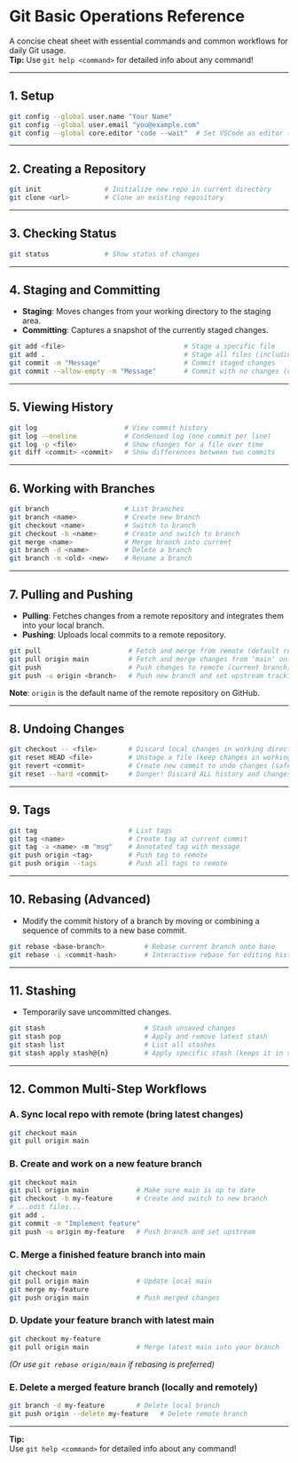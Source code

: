 # Git Basic Operations Reference

A concise cheat sheet with essential commands and common workflows for daily Git usage.  
**Tip:** Use `git help <command>` for detailed info about any command!

---

## 1. Setup

```bash
git config --global user.name "Your Name"
git config --global user.email "you@example.com"
git config --global core.editor "code --wait"  # Set VSCode as editor (optional)
```

---

## 2. Creating a Repository

```bash
git init                # Initialize new repo in current directory
git clone <url>         # Clone an existing repository
```

---

## 3. Checking Status

```bash
git status              # Show status of changes
```

---

## 4. Staging and Committing

- **Staging**: Moves changes from your working directory to the staging area.
- **Committing**: Captures a snapshot of the currently staged changes.

```bash
git add <file>                              # Stage a specific file
git add .                                   # Stage all files (including new, modified, deleted)
git commit -m "Message"                     # Commit staged changes
git commit --allow-empty -m "Message"       # Commit with no changes (create marker)
```

---

## 5. Viewing History

```bash
git log                      # View commit history
git log --oneline            # Condensed log (one commit per line)
git log -p <file>            # Show changes for a file over time
git diff <commit> <commit>   # Show differences between two commits
```

---

## 6. Working with Branches

```bash
git branch                   # List branches
git branch <name>            # Create new branch
git checkout <name>          # Switch to branch
git checkout -b <name>       # Create and switch to branch
git merge <name>             # Merge branch into current
git branch -d <name>         # Delete a branch
git branch -m <old> <new>    # Rename a branch
```

---

## 7. Pulling and Pushing

- **Pulling**: Fetches changes from a remote repository and integrates them into your local branch.
- **Pushing**: Uploads local commits to a remote repository.

```bash
git pull                      # Fetch and merge from remote (default remote/branch)
git pull origin main          # Fetch and merge changes from 'main' on 'origin'
git push                      # Push changes to remote (current branch)
git push -u origin <branch>   # Push new branch and set upstream tracking
```
**Note**: `origin` is the default name of the remote repository on GitHub.

---

## 8. Undoing Changes

```bash
git checkout -- <file>        # Discard local changes in working directory (before staging)
git reset HEAD <file>         # Unstage a file (keep changes in working directory)
git revert <commit>           # Create new commit to undo changes (safe, doesn't rewrite history)
git reset --hard <commit>     # Danger! Discard ALL history and changes since <commit>
```

---

## 9. Tags

```bash
git tag                       # List tags
git tag <name>                # Create tag at current commit
git tag -a <name> -m "msg"    # Annotated tag with message
git push origin <tag>         # Push tag to remote
git push origin --tags        # Push all tags to remote
```

---

## 10. Rebasing (Advanced)

- Modify the commit history of a branch by moving or combining a sequence of commits to a new base commit.

```bash
git rebase <base-branch>          # Rebase current branch onto base
git rebase -i <commit-hash>       # Interactive rebase for editing history
```

---

## 11. Stashing

- Temporarily save uncommitted changes.

```bash
git stash                         # Stash unsaved changes
git stash pop                     # Apply and remove latest stash
git stash list                    # List all stashes
git stash apply stash@{n}         # Apply specific stash (keeps it in stash list)
```

---

## 12. Common Multi-Step Workflows

### A. Sync local repo with remote (bring latest changes)

```bash
git checkout main
git pull origin main
```

### B. Create and work on a new feature branch

```bash
git checkout main
git pull origin main            # Make sure main is up to date
git checkout -b my-feature      # Create and switch to new branch
# ...edit files...
git add .
git commit -m "Implement feature"
git push -u origin my-feature   # Push branch and set upstream
```

### C. Merge a finished feature branch into main

```bash
git checkout main
git pull origin main            # Update local main
git merge my-feature
git push origin main            # Push merged changes
```

### D. Update your feature branch with latest main

```bash
git checkout my-feature
git pull origin main            # Merge latest main into your branch
```
*(Or use `git rebase origin/main` if rebasing is preferred)*

### E. Delete a merged feature branch (locally and remotely)

```bash
git branch -d my-feature        # Delete local branch
git push origin --delete my-feature   # Delete remote branch
```

---

**Tip:**  
Use `git help <command>` for detailed info about any command!